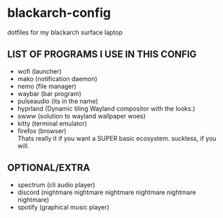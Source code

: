 # blackarch-config
dotfiles for my blackarch surface laptop

## LIST OF PROGRAMS I USE IN THIS CONFIG
  + wofi (launcher)
  + mako (notification daemon)
  + nemo (file manager)
  + waybar (bar program)
  + pulseaudio (its in the name)
  + hyprland (Dynamic tiling Wayland compositor with the looks.)
  + swww (solution to wayland wallpaper woes)
  + kitty (terminal emulator)
  + firefox (browser)\
Thats really it if you want a SUPER basic ecosystem.
suckless, if you will.

## OPTIONAL/EXTRA
  + spectrum (cli audio player)
  + discord (nightmare nightmare nightmare nightmare nightmare nightmare)
  + spotify (graphical music player)
